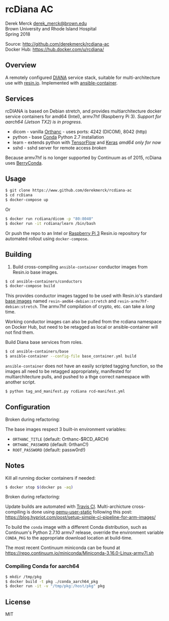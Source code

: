 rcDiana AC
==================
Derek Merck <derek_merck@brown.edu>  
Brown University and Rhode Island Hospital  
Spring 2018

Source: <http://github.com/derekmerck/rcdiana-ac>  
Docker Hub: <https://hub.docker.com/u/rcdiana/>


Overview
---------------

A remotely configured [DIANA][] service stack, suitable for multi-architecture use with [resin.io][].  Implemented with [ansible-container][].

[DIANA]: https://diana.readthedocs.io
[ansible-container]: https://docs.ansible.com/ansible-container/
[resin.io]: https://www.resin.io


Services
------------------

rcDIANA is based on Debian stretch, and provides multiarchitecture docker service containers for amd64 (Intel), armv7hf (Raspberry Pi 3).  _Support for aarch64 (Jetson TX2) is in progress_.

- dicom  - vanilla [Orthanc][] - uses ports: 4242 (DICOM), 8042 (http)
- python - base [Conda][] Python 2.7 installation
- learn  - extends python with [TensorFlow][] and [Keras][] _amd64 only for now_
- sshd   - sshd server for remote access _broken_

Because armv7hf is no longer supported by Continuum as of 2015, rcDiana uses [BerryConda][].

[Orthanc]: http://www.orthanc-server.com
[Conda]: http://www.anaconda.org
[BerryConda]: https://github.com/jjhelmus/berryconda
[TensorFlow]: https://www.tensorflow.org
[Keras]: https://keras.io


Usage
-------------------

```bash
$ git clone https://www.github.com/derekmerck/rcdiana-ac
$ cd rcDiana
$ docker-compose up
```
Or 

```bash
$ docker run rcdiana/dicom -p "80:8040"
$ docker run -it rcdiana/learn /bin/bash 
```

Or push the repo to an Intel or [Raspberry Pi 3][] Resin.io repository for automated rollout using `docker-compose`.

[Raspberry Pi 3]: https://www.raspberrypi.org/products/raspberry-pi-3-model-b/

Building
--------------------

1. Build cross-compiling `ansible-container` conductor images from Resin.io base images.

```bash
$ cd ansible-containers/conductors
$ docker-compose build
```

This provides conductor images tagged to be used with Resin.io's standard [base images](https://docs.resin.io/reference/base-images/resin-base-images/) named `resin-amd64-debian:stretch` and `resin-armv7hf-debian:stretch`.  The armv7hf compilation of crypto, etc. can take a _long_ time.

Working conductor images can also be pulled from the rcdiana namespace on Docker Hub, but need to be retagged as local or ansible-container will not find them.

Build Diana base services from roles.
```bash
$ cd ansible-containers/base
$ ansible-container --config-file base_container.yml build
```

`ansible-container` does not have an easily scripted tagging function, so the images all need to be retagged appropriately, manifested for multiarchitecture pulls, and pushed to a thge correct namespace with another script.

```bash
$ python tag_and_manifest.py rcdiana rcd-manifest.yml
```


Configuration
------------------

Broken during refactoring:

The base images respect 3 built-in environment variables:

- `ORTHANC_TITLE` (default: Orthanc-$RCD_ARCH)
- `ORTHANC_PASSWORD` (default: 0rthanC!)
- `ROOT_PASSWORD` (default: passw0rd!)


Notes
-----------------

Kill all running docker containers if needed:

```bash
$ docker stop $(docker ps -aq)
```

Broken during refactoring:

Update builds are automated with [Travis CI][].  Multi-archicture cross-compiling is done using [qemu-user-static](https://github.com/multiarch/qemu-user-static) following this post: <https://blog.hypriot.com/post/setup-simple-ci-pipeline-for-arm-images/>

[Travis CI]: https://travis-ci.org

To build the `conda` image with a different Conda distribution, such as Continuum's Python 2.7.10 armv7 release, override the environment variable `CONDA_PKG` to the appropriate download location at build-time.

The most recent Continuum miniconda can be found at <https://repo.continuum.io/miniconda/Miniconda-3.16.0-Linux-armv7l.sh>


### Compiling Conda for aarch64

```bash
$ mkdir /tmp/pkg
$ docker build -t pkg ./conda_aarch64_pkg
$ docker run -it -v "/tmp/pkg:/host/pkg" pkg
```

## License

MIT
